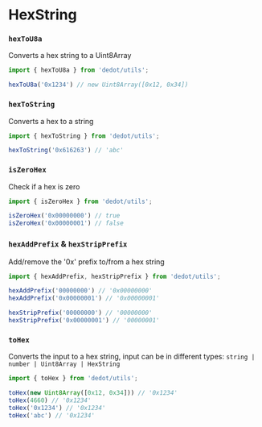# HexString

### `hexToU8a`

Converts a hex string to a Uint8Array

```typescript
import { hexToU8a } from 'dedot/utils';

hexToU8a('0x1234') // new Uint8Array([0x12, 0x34])
```

### `hexToString`

Converts a hex to a string

```typescript
import { hexToString } from 'dedot/utils';

hexToString('0x616263') // 'abc'
```

### `isZeroHex`

Check if a hex is zero

```typescript
import { isZeroHex } from 'dedot/utils';

isZeroHex('0x00000000') // true
isZeroHex('0x00000001') // false
```

### `hexAddPrefix` & `hexStripPrefix`

Add/remove the '0x' prefix to/from a hex string

```typescript
import { hexAddPrefix, hexStripPrefix } from 'dedot/utils';

hexAddPrefix('00000000') // '0x00000000'
hexAddPrefix('0x00000001') // '0x00000001'

hexStripPrefix('00000000') // '00000000'
hexStripPrefix('0x00000001') // '00000001'
```

### `toHex`

Converts the input to a hex string, input can be in different types: `string | number | Uint8Array | HexString`

```typescript
import { toHex } from 'dedot/utils';

toHex(new Uint8Array([0x12, 0x34])) // '0x1234'
toHex(4660) // '0x1234'
toHex('0x1234') // '0x1234'
toHex('abc') // '0x1234'
```
